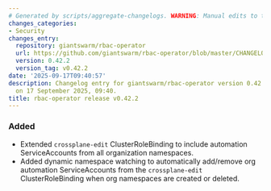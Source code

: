 ```yaml
---
# Generated by scripts/aggregate-changelogs. WARNING: Manual edits to this files will be overwritten.
changes_categories:
- Security
changes_entry:
  repository: giantswarm/rbac-operator
  url: https://github.com/giantswarm/rbac-operator/blob/master/CHANGELOG.md#0422---2025-09-17
  version: 0.42.2
  version_tag: v0.42.2
date: '2025-09-17T09:40:57'
description: Changelog entry for giantswarm/rbac-operator version 0.42.2, published
  on 17 September 2025, 09:40.
title: rbac-operator release v0.42.2
---
```


### Added
- Extended `crossplane-edit` ClusterRoleBinding to include automation ServiceAccounts from all organization namespaces.
- Added dynamic namespace watching to automatically add/remove org automation ServiceAccounts from the `crossplane-edit` ClusterRoleBinding when org namespaces are created or deleted.
